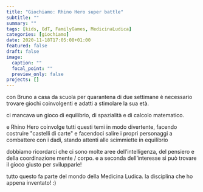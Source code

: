 ```yaml
---
title: "Giochiamo: Rhino Hero super battle"
subtitle: ""
summary: ""
tags: [kids, GdT, FamilyGames, MedicinaLudica]
categories: [giochiamo]
date: 2020-11-18T17:05:08+01:00
featured: false
draft: false
image:
  caption: ""
  focal_point: ""
  preview_only: false
projects: []
---
```


con Bruno a casa da scuola per quarantena di due settimane è necessario trovare giochi coinvolgenti e adatti a stimolare la sua età. 

ci mancava un gioco di equilibrio, di spazialità e di calcolo matematico. 

e Rhino Hero coinvolge tutti questi temi in modo divertente, facendo costruire "castelli di carte" e facendoci salire i propri personaggi a combattere con i dadi, stando attenti alle scimmiette in equilibrio

dobbiamo ricordarci che ci sono molte aree dell’intelligenza, del pensiero e della coordinazione mente / corpo. e a seconda dell’interesse si può trovare il gioco giusto per svilupparle!

tutto questo fa parte del mondo della Medicina Ludica. la disciplina che ho appena inventato! :)
